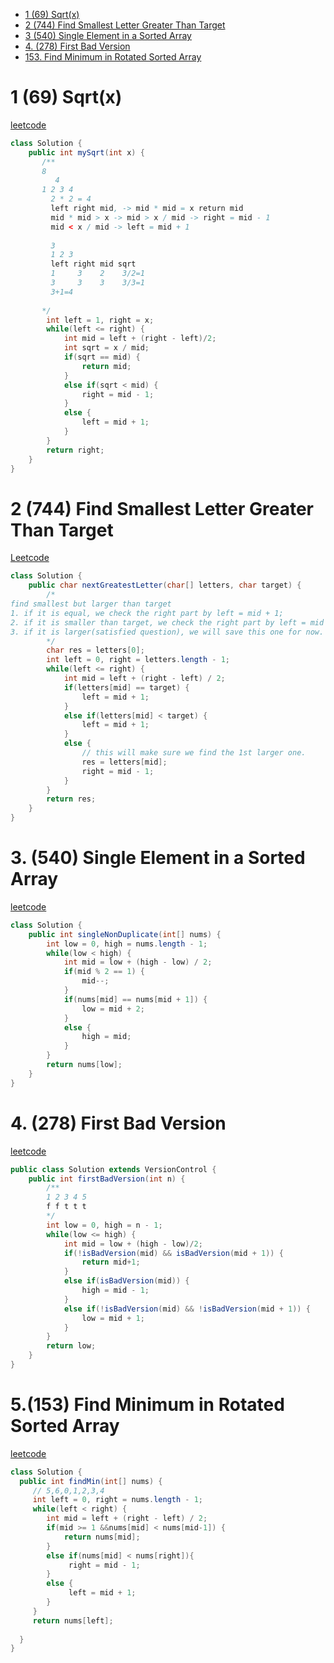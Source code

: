 - [1 (69) Sqrt(x)](https://leetcode.com/problems/sqrtx/description/)
- [2  (744) Find Smallest Letter Greater Than Target](https://leetcode.com/problems/find-smallest-letter-greater-than-target/description/)
- [3 (540) Single Element in a Sorted Array](https://leetcode.com/problems/single-element-in-a-sorted-array/description/)
- [4. (278) First Bad Version](https://leetcode.com/problems/first-bad-version/)
- [153. Find Minimum in Rotated Sorted Array](https://leetcode.com/problems/find-minimum-in-rotated-sorted-array/submissions/)


# 1 (69) Sqrt(x)
[leetcode](https://leetcode.com/problems/sqrtx/description/)
```java
class Solution {
    public int mySqrt(int x) {
       /**
       8 
          4 
       1 2 3 4
         2 * 2 = 4
         left right mid, -> mid * mid = x return mid
         mid * mid > x -> mid > x / mid -> right = mid - 1
         mid < x / mid -> left = mid + 1
         
         3 
         1 2 3
         left right mid sqrt
         1     3    2    3/2=1
         3     3    3    3/3=1
         3+1=4
         
       */
        int left = 1, right = x;
        while(left <= right) {
            int mid = left + (right - left)/2;
            int sqrt = x / mid;
            if(sqrt == mid) {
                return mid;
            }
            else if(sqrt < mid) {
                right = mid - 1;
            }
            else {
                left = mid + 1;
            }
        }
        return right;
    }
}
```

# 2  (744) Find Smallest Letter Greater Than Target
[Leetcode](https://leetcode.com/problems/find-smallest-letter-greater-than-target/description/)
```java
class Solution {
    public char nextGreatestLetter(char[] letters, char target) {
        /*
find smallest but larger than target 
1. if it is equal, we check the right part by left = mid + 1;
2. if it is smaller than target, we check the right part by left = mid + 1;
3. if it is larger(satisfied question), we will save this one for now. (Because we will see if we still can go left, which will be smaller then we saved, but larger than target)
        */
        char res = letters[0];
        int left = 0, right = letters.length - 1;
        while(left <= right) {
            int mid = left + (right - left) / 2;
            if(letters[mid] == target) {
                left = mid + 1;
            }
            else if(letters[mid] < target) {
                left = mid + 1;
            }
            else {
                // this will make sure we find the 1st larger one. 
                res = letters[mid];
                right = mid - 1;
            }
        }
        return res;
    }
}
```
# 3. (540) Single Element in a Sorted Array
[leetcode](https://leetcode.com/problems/single-element-in-a-sorted-array/description/)
```java
class Solution {
    public int singleNonDuplicate(int[] nums) {
        int low = 0, high = nums.length - 1;
        while(low < high) {
            int mid = low + (high - low) / 2;
            if(mid % 2 == 1) {
                mid--;
            }
            if(nums[mid] == nums[mid + 1]) {
                low = mid + 2;
            }
            else {
                high = mid;
            }
        }
        return nums[low];
    }
}
```
# 4. (278) First Bad Version
[leetcode](https://leetcode.com/problems/first-bad-version/)
```java
public class Solution extends VersionControl {
    public int firstBadVersion(int n) {
        /**
        1 2 3 4 5
        f f t t t
        */
        int low = 0, high = n - 1;
        while(low <= high) {
            int mid = low + (high - low)/2;
            if(!isBadVersion(mid) && isBadVersion(mid + 1)) {
                return mid+1;
            }
            else if(isBadVersion(mid)) {
                high = mid - 1;
            }
            else if(!isBadVersion(mid) && !isBadVersion(mid + 1)) {
                low = mid + 1;
            }
        }
        return low;
    }
}
```
# 5.(153) Find Minimum in Rotated Sorted Array
[leetcode](https://leetcode.com/problems/find-minimum-in-rotated-sorted-array/submissions/)
```java
class Solution {
  public int findMin(int[] nums) {
     // 5,6,0,1,2,3,4
     int left = 0, right = nums.length - 1;
     while(left < right) {
        int mid = left + (right - left) / 2;
        if(mid >= 1 &&nums[mid] < nums[mid-1]) {
            return nums[mid];
        } 
        else if(nums[mid] < nums[right]){ 
             right = mid - 1;
        }
        else {
             left = mid + 1;
        }
     }
     return nums[left];
  
  }
}
```

